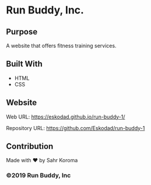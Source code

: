 # Run Buddy, Inc.

## Purpose
A website that offers fitness training services.

## Built With
* HTML
* CSS

## Website
Web URL: https://eskodad.github.io/run-buddy-1/

Repository URL: https://github.com/Eskodad/run-buddy-1


## Contribution
Made with ❤️ by Sahr Koroma

### ©️2019 Run Buddy, Inc
